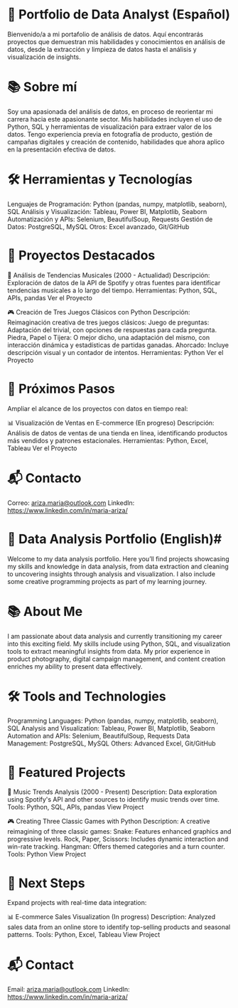 # 🎯 Portfolio de Data Analyst (Español) #
Bienvenido/a a mi portafolio de análisis de datos. Aquí encontrarás proyectos que demuestran mis habilidades y conocimientos en análisis de datos, desde la extracción y limpieza de datos hasta el análisis y visualización de insights.

# 📚 Sobre mí #
Soy una apasionada del análisis de datos, en proceso de reorientar mi carrera hacia este apasionante sector. Mis habilidades incluyen el uso de Python, SQL y herramientas de visualización para extraer valor de los datos. Tengo experiencia previa en fotografía de producto, gestión de campañas digitales y creación de contenido, habilidades que ahora aplico en la presentación efectiva de datos.

# 🛠️ Herramientas y Tecnologías #
Lenguajes de Programación: Python (pandas, numpy, matplotlib, seaborn), SQL
Análisis y Visualización: Tableau, Power BI, Matplotlib, Seaborn
Automatización y APIs: Selenium, BeautifulSoup, Requests
Gestión de Datos: PostgreSQL, MySQL
Otros: Excel avanzado, Git/GitHub

# 📁 Proyectos Destacados #
🎵 Análisis de Tendencias Musicales (2000 - Actualidad)
Descripción: Exploración de datos de la API de Spotify y otras fuentes para identificar tendencias musicales a lo largo del tiempo.
Herramientas: Python, SQL, APIs, pandas
Ver el Proyecto

🎮 Creación de Tres Juegos Clásicos con Python
Descripción: Reimaginación creativa de tres juegos clásicos:
Juego de preguntas: Adaptación del trivial, con opciones de respuestas para cada pregunta.
Piedra, Papel o Tijera: O mejor dicho, una adaptación del mismo, con interacción dinámica y estadísticas de partidas ganadas.
Ahorcado: Incluye descripción visual y un contador de intentos.
Herramientas: Python
Ver el Proyecto

# 🚀 Próximos Pasos #
Ampliar el alcance de los proyectos con datos en tiempo real:

📊 Visualización de Ventas en E-commerce (En progreso)
Descripción: Análisis de datos de ventas de una tienda en línea, identificando productos más vendidos y patrones estacionales.
Herramientas: Python, Excel, Tableau
Ver el Proyecto

# 📬 Contacto #
Correo: ariza.maria@outlook.com
LinkedIn: https://www.linkedin.com/in/maria-ariza/

# 🎯 Data Analysis Portfolio (English)#
Welcome to my data analysis portfolio. Here you’ll find projects showcasing my skills and knowledge in data analysis, from data extraction and cleaning to uncovering insights through analysis and visualization. I also include some creative programming projects as part of my learning journey.

# 📚 About Me #
I am passionate about data analysis and currently transitioning my career into this exciting field. My skills include using Python, SQL, and visualization tools to extract meaningful insights from data. My prior experience in product photography, digital campaign management, and content creation enriches my ability to present data effectively.

# 🛠️ Tools and Technologies #
Programming Languages: Python (pandas, numpy, matplotlib, seaborn), SQL
Analysis and Visualization: Tableau, Power BI, Matplotlib, Seaborn
Automation and APIs: Selenium, BeautifulSoup, Requests
Data Management: PostgreSQL, MySQL
Others: Advanced Excel, Git/GitHub

# 📁 Featured Projects #

🎵 Music Trends Analysis (2000 - Present)
Description: Data exploration using Spotify's API and other sources to identify music trends over time.
Tools: Python, SQL, APIs, pandas
View Project

🎮 Creating Three Classic Games with Python
Description: A creative reimagining of three classic games:
Snake: Features enhanced graphics and progressive levels.
Rock, Paper, Scissors: Includes dynamic interaction and win-rate tracking.
Hangman: Offers themed categories and a turn counter.
Tools: Python
View Project

# 🚀 Next Steps #
Expand projects with real-time data integration:

📊 E-commerce Sales Visualization (In progress)
Description: Analyzed sales data from an online store to identify top-selling products and seasonal patterns.
Tools: Python, Excel, Tableau
View Project

# 📬 Contact #
Email: ariza.maria@outlook.com
LinkedIn: https://www.linkedin.com/in/maria-ariza/

